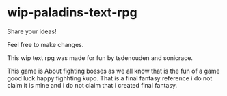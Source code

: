 # wip-paladins-text-rpg
Share your ideas!

Feel free to make changes.

This wip text rpg was made for fun by tsdenouden and sonicrace.


This game is About fighting bosses as we all know that is the fun of a game good luck happy fighhting kupo. That is a final fantasy reference i do not claim it is mine and i do not claim that i created final fantasy.

